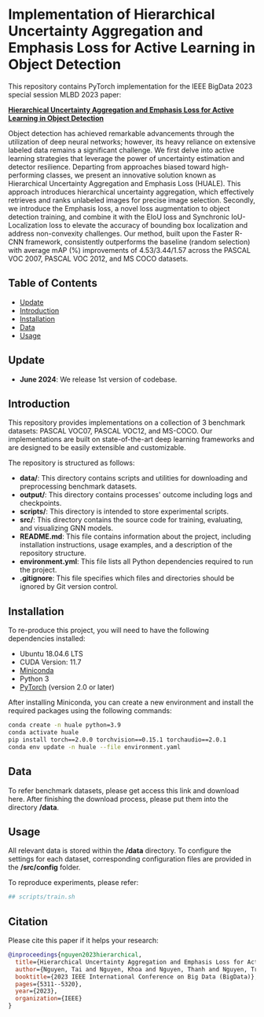 # Implementation of Hierarchical Uncertainty Aggregation and Emphasis Loss for Active Learning in Object Detection
This repository contains PyTorch implementation for the IEEE BigData 2023 special session MLBD 2023 paper: 

**[Hierarchical Uncertainty Aggregation and Emphasis Loss for Active Learning in Object Detection](https://www.researchgate.net/profile/Toan-Khoa-Nguyen/publication/377601669_Hierarchical_Uncertainty_Aggregation_and_Emphasis_Loss_for_Active_Learning_in_Object_Detection/links/65e72c94adf2362b637827e5/Hierarchical-Uncertainty-Aggregation-and-Emphasis-Loss-for-Active-Learning-in-Object-Detection.pdf)**

Object detection has achieved remarkable advancements through the utilization of deep neural networks; however, its heavy reliance on extensive labeled data remains a significant challenge. We first delve into active learning strategies that leverage the power of uncertainty estimation and detector resilience. Departing from approaches biased toward high-performing classes, we present an innovative solution known as Hierarchical Uncertainty Aggregation and Emphasis Loss (HUALE). This approach introduces hierarchical uncertainty aggregation, which effectively retrieves and ranks unlabeled images for precise image selection. Secondly, we introduce the Emphasis loss, a novel loss augmentation to object detection training, and combine it with the EIoU loss and Synchronic IoU-Localization loss to elevate the accuracy of bounding box localization and address non-convexity challenges. Our method, built upon the Faster R-CNN framework, consistently outperforms the baseline (random selection) with average mAP (%) improvements of 4.53/3.44/1.57 across the PASCAL VOC 2007, PASCAL VOC 2012, and MS COCO datasets.

## Table of Contents

- [Update](#update)
- [Introduction](#introduction)
- [Installation](#installation)
- [Data](#data)
- [Usage](#usage)

## Update
- **June 2024**: We release 1st version of codebase.

## Introduction
This repository provides implementations on a collection of 3 benchmark datasets: PASCAL VOC07, PASCAL VOC12, and MS-COCO. Our implementations are built on state-of-the-art deep learning frameworks and are designed to be easily extensible and customizable.

The repository is structured as follows:

- **data/**: This directory contains scripts and utilities for downloading and preprocessing benchmark datasets.
- **output/**: This directory contains processes' outcome including logs and checkpoints.
- **scripts/**: This directory is intended to store experimental scripts.
- **src/**: This directory contains the source code for training, evaluating, and visualizing GNN models.
- **README.md**: This file contains information about the project, including installation instructions, usage examples, and a description of the repository structure.
- **environment.yml**: This file lists all Python dependencies required to run the project.
- **.gitignore**: This file specifies which files and directories should be ignored by Git version control.

## Installation

To re-produce this project, you will need to have the following dependencies installed:
- Ubuntu 18.04.6 LTS
- CUDA Version: 11.7
- [Miniconda](https://docs.conda.io/en/latest/miniconda.html)
- Python 3
- [PyTorch](https://pytorch.org/) (version 2.0 or later)

After installing Miniconda, you can create a new environment and install the required packages using the following commands:

```bash
conda create -n huale python=3.9
conda activate huale
pip install torch==2.0.0 torchvision==0.15.1 torchaudio==2.0.1
conda env update -n huale --file environment.yaml
```

## Data
To refer benchmark datasets, please get access this link and download here.
After finishing the download process, please put them into the directory **/data**.

## Usage
All relevant data is stored within the **/data** directory. To configure the settings for each dataset, corresponding configuration files are provided in the **/src/config** folder.

To reproduce experiments, please refer:
```bash
## scripts/train.sh

```

## Citation
Please cite this paper if it helps your research:
```bibtex
@inproceedings{nguyen2023hierarchical,
  title={Hierarchical Uncertainty Aggregation and Emphasis Loss for Active Learning in Object Detection},
  author={Nguyen, Tai and Nguyen, Khoa and Nguyen, Thanh and Nguyen, Tri and Nguyen, Anh and Kim, Karrman},
  booktitle={2023 IEEE International Conference on Big Data (BigData)},
  pages={5311--5320},
  year={2023},
  organization={IEEE}
}
```
